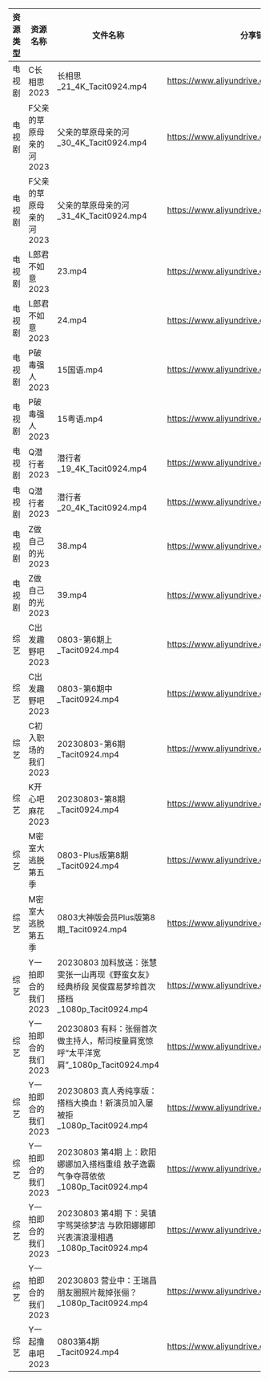 | 资源类型 | 资源名称           | 文件名称                                                            | 分享链接                                      | 更新时间       |
| ---- | -------------- | --------------------------------------------------------------- | ----------------------------------------- | ---------- |
| 电视剧  | C长相思2023       | 长相思_21_4K_Tacit0924.mp4                                         | https://www.aliyundrive.com/s/4u3FpioY6BR | 2023-08-04 |
| 电视剧  | F父亲的草原母亲的河2023 | 父亲的草原母亲的河_30_4K_Tacit0924.mp4                                   | https://www.aliyundrive.com/s/YqgsgnJkpDn | 2023-08-04 |
| 电视剧  | F父亲的草原母亲的河2023 | 父亲的草原母亲的河_31_4K_Tacit0924.mp4                                   | https://www.aliyundrive.com/s/YqgsgnJkpDn | 2023-08-04 |
| 电视剧  | L郎君不如意2023     | 23.mp4                                                          | https://www.aliyundrive.com/s/t5SwfgT4MyL | 2023-08-04 |
| 电视剧  | L郎君不如意2023     | 24.mp4                                                          | https://www.aliyundrive.com/s/t5SwfgT4MyL | 2023-08-04 |
| 电视剧  | P破毒强人2023      | 15国语.mp4                                                        | https://www.aliyundrive.com/s/N9L3L9L9hNr | 2023-08-04 |
| 电视剧  | P破毒强人2023      | 15粤语.mp4                                                        | https://www.aliyundrive.com/s/N9L3L9L9hNr | 2023-08-04 |
| 电视剧  | Q潜行者2023       | 潜行者_19_4K_Tacit0924.mp4                                         | https://www.aliyundrive.com/s/siGjovJUqpD | 2023-08-04 |
| 电视剧  | Q潜行者2023       | 潜行者_20_4K_Tacit0924.mp4                                         | https://www.aliyundrive.com/s/siGjovJUqpD | 2023-08-04 |
| 电视剧  | Z做自己的光2023     | 38.mp4                                                          | https://www.aliyundrive.com/s/ZuH7v2Grwfq | 2023-08-04 |
| 电视剧  | Z做自己的光2023     | 39.mp4                                                          | https://www.aliyundrive.com/s/ZuH7v2Grwfq | 2023-08-04 |
| 综艺   | C出发趣野吧2023     | 0803-第6期上_Tacit0924.mp4                                         | https://www.aliyundrive.com/s/6vvnHUfoaEK | 2023-08-04 |
| 综艺   | C出发趣野吧2023     | 0803-第6期中_Tacit0924.mp4                                         | https://www.aliyundrive.com/s/6vvnHUfoaEK | 2023-08-04 |
| 综艺   | C初入职场的我们2023   | 20230803-第6期_Tacit0924.mp4                                      | https://www.aliyundrive.com/s/pqc7pqfCNxC | 2023-08-04 |
| 综艺   | K开心吧麻花2023     | 20230803-第8期_Tacit0924.mp4                                      | https://www.aliyundrive.com/s/pFp64vJYuJx | 2023-08-04 |
| 综艺   | M密室大逃脱第五季      | 0803-Plus版第8期_Tacit0924.mp4                                     | https://www.aliyundrive.com/s/KFCWQFSRon1 | 2023-08-04 |
| 综艺   | M密室大逃脱第五季      | 0803大神版会员Plus版第8期_Tacit0924.mp4                                 | https://www.aliyundrive.com/s/KFCWQFSRon1 | 2023-08-04 |
| 综艺   | Y一拍即合的我们2023   | 20230803 加料放送：张慧雯张一山再现《野蛮女友》经典桥段 吴俊霆易梦玲首次搭档_1080p_Tacit0924.mp4 | https://www.aliyundrive.com/s/4M8jLpP4Xig | 2023-08-04 |
| 综艺   | Y一拍即合的我们2023   | 20230803 有料：张俪首次做主持人，帮闫桉量肩宽惊呼“太平洋宽肩”_1080p_Tacit0924.mp4        | https://www.aliyundrive.com/s/4M8jLpP4Xig | 2023-08-04 |
| 综艺   | Y一拍即合的我们2023   | 20230803 真人秀纯享版：搭档大换血！新演员加入屡被拒_1080p_Tacit0924.mp4              | https://www.aliyundrive.com/s/4M8jLpP4Xig | 2023-08-04 |
| 综艺   | Y一拍即合的我们2023   | 20230803 第4期 上：欧阳娜娜加入搭档重组 敖子逸霸气争夺蒋依依_1080p_Tacit0924.mp4        | https://www.aliyundrive.com/s/4M8jLpP4Xig | 2023-08-04 |
| 综艺   | Y一拍即合的我们2023   | 20230803 第4期 下：吴镇宇骂哭徐梦洁 与欧阳娜娜即兴表演浪漫相遇_1080p_Tacit0924.mp4       | https://www.aliyundrive.com/s/4M8jLpP4Xig | 2023-08-04 |
| 综艺   | Y一拍即合的我们2023   | 20230803 营业中：王瑞昌朋友圈照片裁掉张俪？_1080p_Tacit0924.mp4                  | https://www.aliyundrive.com/s/4M8jLpP4Xig | 2023-08-04 |
| 综艺   | Y一起撸串吧2023     | 0803第4期_Tacit0924.mp4                                           | https://www.aliyundrive.com/s/UrtGCbqjurh | 2023-08-04 |
